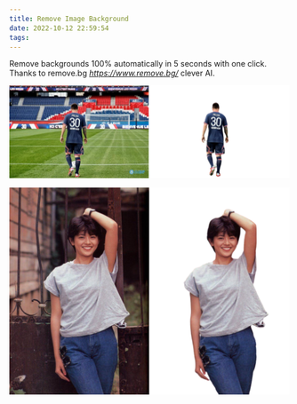 ```yaml
---
title: Remove Image Background
date: 2022-10-12 22:59:54
tags:
---
```


Remove backgrounds 100% automatically in 5 seconds with one click. Thanks to remove.bg _https://www.remove.bg/_ clever AI.

![Messi](/img/Messi%2030.png "Messi")

![小泉今日子](/img/小泉今日子.png "小泉今日子")



